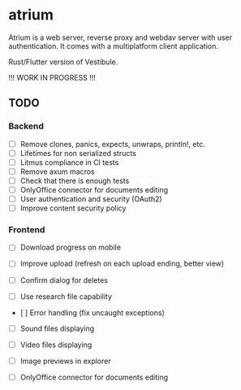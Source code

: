 # atrium

Atrium is a web server, reverse proxy and webdav server with user authentication. It comes with a multiplatform client application.

Rust/Flutter version of Vestibule.

!!! WORK IN PROGRESS !!!

## TODO

### Backend

- [ ] Remove clones, panics, expects, unwraps, println!, etc.
- [ ] Lifetimes for non serialized structs
- [ ] Litmus compliance in CI tests
- [ ] Remove axum macros
- [ ] Check that there is enough tests
- [ ] OnlyOffice connector for documents editing
- [ ] User authentication and security (OAuth2)
- [ ] Improve content security policy

### Frontend

- [ ] Download progress on mobile
- [ ] Improve upload (refresh on each upload ending, better view)
- [ ] Confirm dialog for deletes

- [ ] Use research file capability
- [ ] Error handling (fix uncaught exceptions)

- [ ] Sound files displaying
- [ ] Video files displaying
- [ ] Image previews in explorer

- [ ] OnlyOffice connector for documents editing
